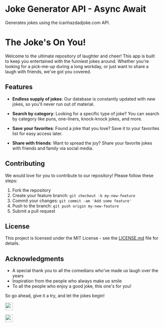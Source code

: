 # Joke Generator API - Async Await
Generates jokes using the icanhazdadjoke.com API.
  
  # The Joke's On You!

Welcome to the ultimate repository of laughter and cheer! This app is built to keep you entertained with the funniest jokes around. Whether you're looking for a pick-me-up during a long workday, or just want to share a laugh with friends, we've got you covered.

## Features

- **Endless supply of jokes**: Our database is constantly updated with new jokes, so you'll never run out of material.

- **Search by category**: Looking for a specific type of joke? You can search by category like puns, one-liners, knock-knock jokes, and more.

- **Save your favorites**: Found a joke that you love? Save it to your favorites list for easy access later.

- **Share with friends**: Want to spread the joy? Share your favorite jokes with friends and family via social media.


## Contributing

We would love for you to contribute to our repository! Please follow these steps:

1. Fork the repository
2. Create your feature branch: `git checkout -b my-new-feature`
3. Commit your changes: `git commit -am 'Add some feature'`
4. Push to the branch: `git push origin my-new-feature`
5. Submit a pull request

## License

This project is licensed under the MIT License - see the [LICENSE.md](LICENSE.md) file for details.

## Acknowledgments

* A special thank you to all the comedians who've made us laugh over the years
* Inspiration from the people who always make us smile
* To all the people who enjoy a good joke, this one's for you!

So go ahead, give it a try, and let the jokes begin!

<p>
  <a href="https://jokes-generator-api.netlify.app/"
    ><img
      src="https://img.shields.io/static/v1?label=&message=Live%20Demo&color=orange"
      height="25"
  /></a>


  <a href="https://donate-crypto.netlify.app/"
    ><img
      src="https://img.shields.io/static/v1?label=Was%20this%20useful?&message=Please%20consider%20donating%20to%20support!&color=brighgreen"
      height="25"
  /></a>
</p>
